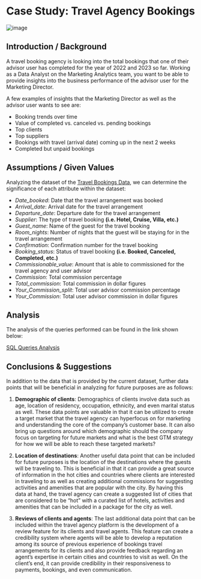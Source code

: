 # Case Study: Travel Agency Bookings

![image](https://user-images.githubusercontent.com/123096758/231226803-a29cc2db-ff34-4fc6-9576-6c6b39482f7c.png)

## Introduction / Background 

A travel booking agency is looking into the total bookings that one of their advisor user has completed for the year of 2022 and 2023 so far. Working as a Data Analyst on the Marketing Analytics team, you want to be able to provide insights into the business performance of the advisor user for the Marketing Director.

A few examples of insights that the Marketing Director as well as the advisor user wants to see are: 

- Booking trends over time 
- Value of completed vs. canceled vs. pending bookings
- Top clients
- Top suppliers 
- Bookings with travel (arrival date) coming up in the next 2 weeks 
- Completed but unpaid bookings 

## Assumptions / Given Values 

Analyzing the dataset of the [Travel Bookings Data](https://github.com/junjameshan/travel_agency_bookings/blob/main/Travel%20Bookings%20Data.csv), we can determine the significance of each attribute within the dataset: 

- _Date_booked_: Date that the travel arrangement was booked 
- _Arrival_date_: Arrival date for the travel arrangement 
- _Departure_date_: Departure date for the travel arrangement 
- _Supplier_: The type of travel booking **(i.e. Hotel, Cruise, Villa, etc.)** 
- _Guest_name_: Name of the guest for the travel booking 
- _Room_nights_: Number of nights that the guest will be staying for in the travel arrangement 
- _Confirmation_: Confirmation number for the travel booking 
- _Booking_status_: Status of travel booking **(i.e. Booked, Canceled, Completed, etc.)** 
- _Commissionable_value_: Amount that is able to commissioned for the travel agency and user advisor 
- _Commission_: Total commission percentage
- _Total_commission_: Total commission in dollar figures 
- _Your_Commission_split_: Total user advisor commission percentage
- _Your_Commission_: Total user advisor commission in dollar figures 

## Analysis 

The analysis of the queries performed can be found in the link shown below: 

[SQL Queries Analysis](https://github.com/junjameshan/travel_agency_bookings/blob/main/SQL%20Analysis.md)

## Conclusions & Suggestions 

In addition to the data that is provided by the current dataset, further data points that will be beneficial in analyzing for future purposes are as follows:

1. **Demographic of clients**: Demographics of clients involve data such as age, location of residency,
occupation, ethnicity, and even marital status as well. These data points are
valuable in that it can be utilized to create a target market that the travel agency can
hyperfocus on for marketing and understanding the core of the company’s
customer base. It can also bring up questions around which demographic should
the company focus on targeting for future markets and what is the best GTM
strategy for how we will be able to reach these targeted markets?

2. **Location of destinations**: Another useful data point that can be included for future purposes is the location
of the destinations where the guests will be traveling to. This is beneficial in that it
can provide a great source of information in the hot cities and countries where
clients are interested in traveling to as well as creating additional commissions
for suggesting activities and amenities that are popular with the city. By having
this data at hand, the travel agency can create a suggested list of cities that are considered to
be “hot” with a curated list of hotels, activities and amenities that can be included
in a package for the city as well.

3. **Reviews of clients and agents**: The last additional data point that can be included within the travel agency platform
is the development of a review feature for its clients and travel agents. This
feature can create a credibility system where agents will be able to develop a
reputation among its source of previous experience of bookings travel
arrangements for its clients and also provide feedback regarding an agent’s
expertise in certain cities and countries to visit as well. On the client’s end, it can
provide credibility in their responsiveness to payments, bookings, and even
communication.
